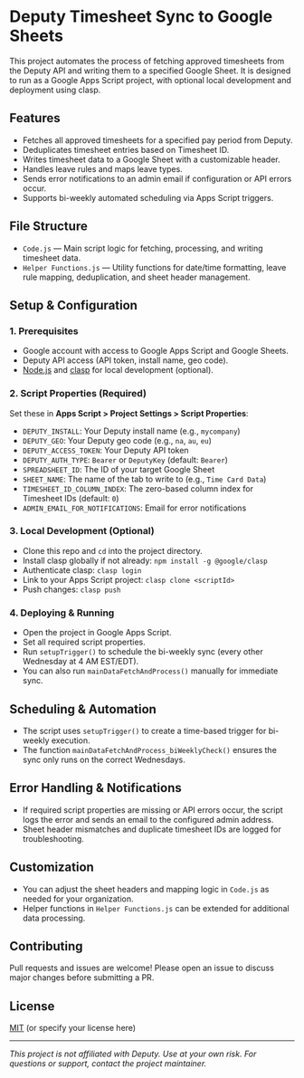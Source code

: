 # Deputy Timesheet Sync to Google Sheets

This project automates the process of fetching approved timesheets from the Deputy API and writing them to a specified Google Sheet. It is designed to run as a Google Apps Script project, with optional local development and deployment using clasp.

## Features
- Fetches all approved timesheets for a specified pay period from Deputy.
- Deduplicates timesheet entries based on Timesheet ID.
- Writes timesheet data to a Google Sheet with a customizable header.
- Handles leave rules and maps leave types.
- Sends error notifications to an admin email if configuration or API errors occur.
- Supports bi-weekly automated scheduling via Apps Script triggers.

## File Structure
- `Code.js` — Main script logic for fetching, processing, and writing timesheet data.
- `Helper Functions.js` — Utility functions for date/time formatting, leave rule mapping, deduplication, and sheet header management.

## Setup & Configuration

### 1. Prerequisites
- Google account with access to Google Apps Script and Google Sheets.
- Deputy API access (API token, install name, geo code).
- [Node.js](https://nodejs.org/) and [clasp](https://github.com/google/clasp) for local development (optional).

### 2. Script Properties (Required)
Set these in **Apps Script > Project Settings > Script Properties**:
- `DEPUTY_INSTALL`: Your Deputy install name (e.g., `mycompany`)
- `DEPUTY_GEO`: Your Deputy geo code (e.g., `na`, `au`, `eu`)
- `DEPUTY_ACCESS_TOKEN`: Your Deputy API token
- `DEPUTY_AUTH_TYPE`: `Bearer` or `DeputyKey` (default: `Bearer`)
- `SPREADSHEET_ID`: The ID of your target Google Sheet
- `SHEET_NAME`: The name of the tab to write to (e.g., `Time Card Data`)
- `TIMESHEET_ID_COLUMN_INDEX`: The zero-based column index for Timesheet IDs (default: `0`)
- `ADMIN_EMAIL_FOR_NOTIFICATIONS`: Email for error notifications

### 3. Local Development (Optional)
- Clone this repo and `cd` into the project directory.
- Install clasp globally if not already: `npm install -g @google/clasp`
- Authenticate clasp: `clasp login`
- Link to your Apps Script project: `clasp clone <scriptId>`
- Push changes: `clasp push`

### 4. Deploying & Running
- Open the project in Google Apps Script.
- Set all required script properties.
- Run `setupTrigger()` to schedule the bi-weekly sync (every other Wednesday at 4 AM EST/EDT).
- You can also run `mainDataFetchAndProcess()` manually for immediate sync.

## Scheduling & Automation
- The script uses `setupTrigger()` to create a time-based trigger for bi-weekly execution.
- The function `mainDataFetchAndProcess_biWeeklyCheck()` ensures the sync only runs on the correct Wednesdays.

## Error Handling & Notifications
- If required script properties are missing or API errors occur, the script logs the error and sends an email to the configured admin address.
- Sheet header mismatches and duplicate timesheet IDs are logged for troubleshooting.

## Customization
- You can adjust the sheet headers and mapping logic in `Code.js` as needed for your organization.
- Helper functions in `Helper Functions.js` can be extended for additional data processing.

## Contributing
Pull requests and issues are welcome! Please open an issue to discuss major changes before submitting a PR.

## License
[MIT](LICENSE) (or specify your license here)

---

*This project is not affiliated with Deputy. Use at your own risk. For questions or support, contact the project maintainer.* 